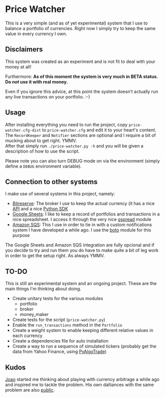 Price Watcher
=============

This is a very simple (and as of yet experimental) system that I use to balance a portfolio of currencies. Right now I simply try to keep the same value in every currency I own.


Disclaimers
-----------

This system was created as an experiment and is not fit to deal with your money at all!

Furthermore: **As of this moment the system is very much in BETA status. Do _not_ use it with real money.**

Even if you ignore this advice, at this point the system doesn't actually run any live transactions on your portfolio. :-)


Usage
-----

After installing everything you need to run the project, copy `price-watcher.cfg-dist` to `price-watcher.cfg` and edit it to your heart's content. The `RecordKeeper` and `Notifier` sections are optional and I require a bit of mucking about to get right. YMMV.  
After that simply run `./price-watcher.py -h` and you will be given a description of how to use the script.

Please note you can also turn DEBUG mode on via the environment (simply define a `DEBUG` environment variable).


Connection to other systems
---------------------------

I make use of several systems in this project, namely:

- [Bitreserve][]: The broker I use to keep the actual currency (it has a nice
                    [API][Bitreserve API] and a nice 
                    [Python SDK][Bitreserve Python SDK]
- [Google Sheets][]: I like to keep a record of portfolios and transactions in
                     a nice spreadsheet. I access it through the very nice
                     [gspread][] module
- [Amazon SQS][]: This I use in order to tie in with a custom notifications
                  system I have developed a while ago. I use the [boto][]
                  module for this purpose

The Google Sheets and Amazon SQS integration are fully opcional and if you decide to try and run them you do have to make quite a bit of leg work in order to get the setup right. As always YMMV.


TO-DO
-----

This is still an experimental system and an ongoing project. These are the main things I'm thinking about doing.

- Create unitary tests for the various modules
    - portfolio
    - broker
    - money_maker
- Create tests for the script (`price-watcher.py`)
- Enable the `run_transactions` method in the `Portfolio`
- Create a weight system to enable keeping different relative values in each 
  currency
- Create a dependencies file for auto installation
- Create a way to run a sequence of simulated tickers (probably get the 
  data from Yahoo Finance, using [PyAlgoTrade][])


Kudos
-----

[Joao][] started me thinking about playing with currency arbitrage a while ago and inspired me to tackle the problem. His own dalliances with the same problem are also [public][moneybot].


[Bitreserve]: https://bitreserve.org
[Bitreserve API]: https://developer.bitreserve.org/api/v0/
[Bitreserve Python SDK]: https://github.com/byrnereese/bitreserve-python-sdk
[Google Sheets]: https://www.google.com/sheets/about/
[gspread]: https://github.com/burnash/gspread
[Amazon SQS]: http://aws.amazon.com/sqs/
[boto]: https://github.com/boto/boto3
[Joao]: https://github.com/jneves
[moneybot]: https://github.com/jneves/moneybot
[PyAlgoTrade]: http://gbeced.github.io/pyalgotrade/

